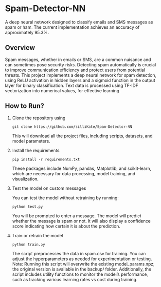 # Spam-Detector-NN
A deep neural network designed to classify emails and SMS messages as spam or ham. The current implementation achieves an accuracy of approximately 95.3%.

## Overview
Spam messages, whether in emails or SMS, are a common nuisance and can sometimes pose security risks. Detecting spam automatically is crucial to improve communication efficiency and protect users from potential threats. This project implements a deep neural network for spam detection, using ReLU activation in hidden layers and a sigmoid function in the output layer for binary classification. Text data is processed using TF-IDF vectorization into numerical values, for effective learning.

## How to Run?
1. Clone the repository using

   ```
   git clone https://github.com/silliKate/Spam-Detector-NN
   ```

   This will download all the project files, including scripts, datasets, and model parameters.
   
2. Install the requirements

   ```
   pip install -r requirements.txt
   ```
   
   These packages include NumPy, pandas, Matplotlib, and scikit-learn, which are necessary for data processing, model training, and visualization.
  
3. Test the model on custom messages
   
   You can test the model without retraining by running:
   
   ```
   python test.py
   ```
   
   You will be prompted to enter a message. The model will predict whether the message is spam or not. It will also display a confidence score indicating how certain it is about the prediction.

5. Train or retrain the model
   
   ```
   python train.py
   ```
   
   The script preprocesses the data in spam.csv for training. You can adjust the hyperparameters as needed for experimentation or testing.
   Note: Running this script will overwrite the existing model_params.npz; the original version is available in the backup/ folder.
   Additionally, the script includes utility functions to monitor the model’s performance, such as tracking various learning rates vs cost during training.
   
